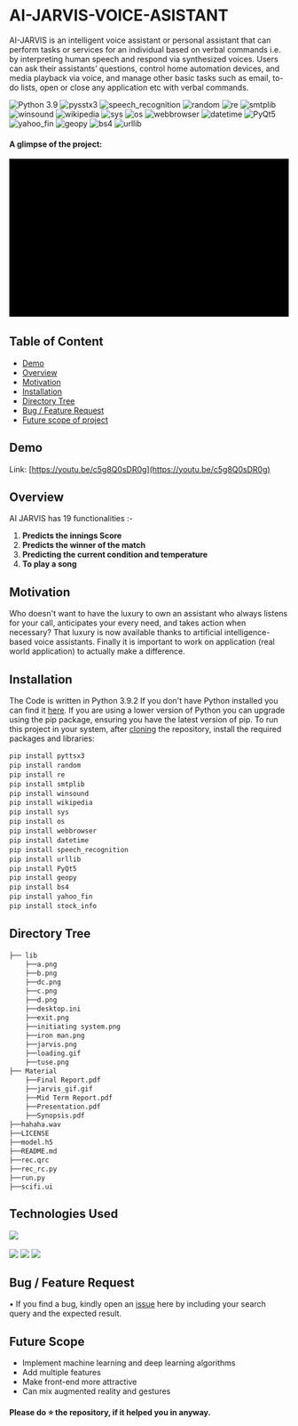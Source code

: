 # AI-JARVIS-VOICE-ASISTANT
AI-JARVIS is an intelligent voice assistant or personal assistant that can perform tasks or services for an individual based on verbal commands i.e. by interpreting human speech and respond via synthesized voices. Users can ask their assistants’ questions, control home automation devices, and media playback via voice, and manage other basic tasks such as email, to-do lists, open or close any application etc with verbal commands.

![Python 3.9](https://img.shields.io/badge/Python-3.9-brightgreen.svg) 
![pysstx3](https://img.shields.io/badge/Library-pysstx3-orange.svg)
![speech_recognition](https://img.shields.io/badge/Library-speech_recognition-blue.svg)
![random](https://img.shields.io/badge/Library-random-red.svg)
![re](https://img.shields.io/badge/Library-re-yellow.svg)
![smtplib](https://img.shields.io/badge/Library-smtplib-pink.svg)
![winsound](https://img.shields.io/badge/Library-winsound-brown.svg)
![wikipedia](https://img.shields.io/badge/Library-wikipedia-white.svg)
![sys](https://img.shields.io/badge/Library-sys-black.svg)
![os](https://img.shields.io/badge/Library-os-violet.svg)
![webbrowser](https://img.shields.io/badge/Library-webbrowser-red.svg)
![datetime](https://img.shields.io/badge/Library-datetime-green.svg)
![PyQt5](https://img.shields.io/badge/Library-PyQt5-orange.svg)
![yahoo_fin](https://img.shields.io/badge/Library-yahoo_fin-purple.svg)
![geopy](https://img.shields.io/badge/Library-geopy-pink.svg)
![bs4](https://img.shields.io/badge/Library-bs4-yellow.svg)
![urllib](https://img.shields.io/badge/Library-urllib-orange.svg)

#### A glimpse of the project:
 ![GIF](Material/jarvis_gif.gif)

## Table of Content
  * [Demo](#demo)
  * [Overview](#overview)
  * [Motivation](#motivation)
  * [Installation](#installation)
  * [Directory Tree](#directory-tree)
  * [Bug / Feature Request](#bug---feature-request)
  * [Future scope of project](#future-scope)

## Demo
Link: [https://youtu.be/c5g8Q0sDR0g](https://youtu.be/c5g8Q0sDR0g)

## Overview
AI JARVIS has 19 functionalities :-
1) **Predicts the innings Score**
2) **Predicts the winner of the match**
3) **Predicting the current condition and temperature**
4) **To play a song**

## Motivation
Who doesn't want to have the luxury to own an assistant who always listens for your call, anticipates your every need, and takes action when necessary? That luxury is now available thanks to artificial intelligence-based voice assistants. Finally it is important to work on application (real world application) to actually make a difference.

## Installation
The Code is written in Python 3.9.2 If you don't have Python installed you can find it [here](https://www.python.org/downloads/). If you are using a lower version of Python you can upgrade using the pip package, ensuring you have the latest version of pip. To run this project in your system, after [cloning](https://www.howtogeek.com/451360/how-to-clone-a-github-repository/) the repository, install the required packages and libraries:
```bash
pip install pyttsx3
pip install random
pip install re
pip install smtplib
pip install winsound
pip install wikipedia
pip install sys
pip install os
pip install webbrowser
pip install datetime
pip install speech_recognition
pip install urllib
pip install PyQt5
pip install geopy
pip install bs4
pip install yahoo_fin
pip install stock_info
```

## Directory Tree 
```
├── lib
    ├──a.png
    ├──b.png
    ├──dc.png
    ├──c.png
    ├──d.png
    ├──desktop.ini
    ├──exit.png
    ├──initiating system.png
    ├──iron man.png
    ├──jarvis.png
    ├──loading.gif
    ├──tuse.png
├── Material
    ├──Final Report.pdf
    ├──jarvis_gif.gif
    ├──Mid Term Report.pdf
    ├──Presentation.pdf
    ├──Synopsis.pdf
├──hahaha.wav
├──LICENSE
├──model.h5
├──README.md
├──rec.qrc
├──rec_rc.py
├──run.py
├──scifi.ui
```

## Technologies Used

![](https://forthebadge.com/images/badges/made-with-python.svg)

[<img target="_blank" src="https://flask.palletsprojects.com/en/1.1.x/_images/flask-logo.png" width=170>](https://flask.palletsprojects.com/en/1.1.x/) 
[<img target="_blank" src="https://number1.co.za/wp-content/uploads/2017/10/gunicorn_logo-300x85.png" width=280>](https://gunicorn.org) 
[<img target="_blank" src="https://scikit-learn.org/stable/_static/scikit-learn-logo-small.png" width=200>](https://scikit-learn.org/stable/) 

## Bug / Feature Request
• If you find a bug, kindly open an [issue](https://github.com/SuryanshNaugraiya/AI-JARVIS/issues) here by including your search query and the expected result.<br />

## Future Scope
* Implement machine learning and deep learning algorithms
* Add multiple features
* Make front-end more attractive
* Can mix augmented reality and gestures

#### Please do ⭐ the repository, if it helped you in anyway.
